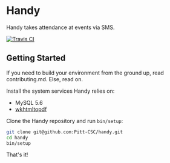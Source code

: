 # Handy

Handy takes attendance at events via SMS.

[![Travis CI][travis_badge]][travis]


## Getting Started

If you need to build your environment from the ground up, read contributing.md. Else, read on.

Install the system services Handy relies on:

* MySQL 5.6
* [wkhtmltopdf][wkhtmltopdf]

Clone the Handy repository and run `bin/setup`:

```bash
git clone git@github.com:Pitt-CSC/handy.git
cd handy
bin/setup
```

That's it!


[travis_badge]: https://travis-ci.org/Pitt-CSC/handy.svg?branch=master
[travis]: https://travis-ci.org/Pitt-CSC/handy
[wkhtmltopdf]: http://wkhtmltopdf.org/

